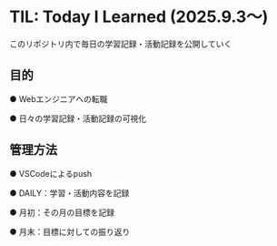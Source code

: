 # TIL: Today I Learned (2025.9.3〜)

このリポジトリ内で毎日の学習記録・活動記録を公開していく

## 目的
● Webエンジニアへの転職

● 日々の学習記録・活動記録の可視化

## 管理方法
● VSCodeによるpush  

● DAILY：学習・活動内容を記録

● 月初：その月の目標を記録

● 月末：目標に対しての振り返り
